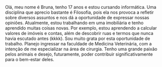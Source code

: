 Olá, meu nome é Bruna, tenho 17 anos e estou cursando informática. Uma disciplina que aprecio bastante é Filosofia, pois ela nos provoca a refletir sobre diversos assuntos e nos dá a oportunidade de expressar nossas opiniões.
Atualmente, estou trabalhando em uma imobiliária e tenho aprendido muitas coisas novas. Por exemplo, estou aprendendo a calcular valores de imóveis e contas, além de descobrir ruas e termos que nunca havia escutado antes (kkkk). Sou muito grata por esta oportunidade de trabalho.
Planejo ingressar na faculdade de Medicina Veterinária, com a intenção de me especializar na área de cirurgia. Tenho uma grande paixão pelos animais e desejo, futuramente, poder contribuir significativamente para o bem-estar deles.
